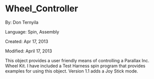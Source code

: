 # Wheel_Controller

By: Don Ternyila

Language: Spin, Assembly

Created: Apr 17, 2013

Modified: April 17, 2013

This object provides a user friendly means of controlling a Parallax Inc. Wheel Kit. I have included a Test Harness spin program that provides examples for using this object. Version 1.1 adds a Joy Stick mode.
